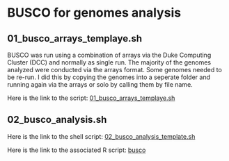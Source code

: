 # BUSCO for genomes analysis

## 01_busco_arrays_templaye.sh

BUSCO was run using a combination of arrays via the Duke Computing Cluster (DCC) and normally as single run. The majority of the genomes analyzed were conducted via the arrays format. Some genomes needed to be re-run. I did this by copying the genomes into a seperate folder and running again via the arrays or solo by calling them by file name.

Here is the link to the script: [01_busco_arrays_templaye.sh](https://github.com/edwhisnant/genome_annotation_programs/blob/main/quality-control/BUSCO/scripts/01_busco_arrays_template.sh)

## 02_busco_analysis.sh

Here is the link to the shell script: [02_busco_analysis_template.sh](https://github.com/edwhisnant/genome_annotation_programs/blob/main/quality-control/BUSCO/scripts/02_busco_analysis_template.sh)

Here is the link to the associated R script: [busco](https://github.com/edwhisnant/genome_annotation_programs/blob/main/quality-control/BUSCO/scripts/02_busco_analysis_template.sh)
